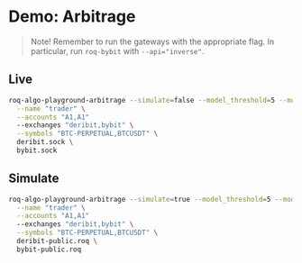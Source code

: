 # Demo: Arbitrage

> Note!
> Remember to run the gateways with the appropriate flag.
> In particular, run `roq-bybit` with `--api="inverse"`.

## Live

```bash
roq-algo-playground-arbitrage --simulate=false --model_threshold=5 --model_quantity_0=1 --model_min_position_0=-5 --model_max_position_0=5 \
  --name "trader" \
  --accounts "A1,A1"
  --exchanges "deribit,bybit" \
  --symbols "BTC-PERPETUAL,BTCUSDT" \
  deribit.sock \
  bybit.sock
```

## Simulate

```bash
roq-algo-playground-arbitrage --simulate=true --model_threshold=5 --model_quantity_0=1 --model_min_position_0=-5 --model_max_position_0=5 \
  --name "trader" \
  --accounts "A1,A1"
  --exchanges "deribit,bybit" \
  --symbols "BTC-PERPETUAL,BTCUSDT" \
  deribit-public.roq \
  bybit-public.roq
```
